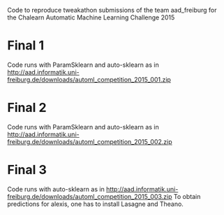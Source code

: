 Code to reproduce tweakathon submissions of the team aad_freiburg for the Chalearn Automatic Machine Learning Challenge 2015

# Final 1

Code runs with ParamSklearn and auto-sklearn as in http://aad.informatik.uni-freiburg.de/downloads/automl_competition_2015_001.zip

# Final 2

Code runs with ParamSklearn and auto-sklearn as in http://aad.informatik.uni-freiburg.de/downloads/automl_competition_2015_002.zip

# Final 3

Code runs with auto-sklearn as in http://aad.informatik.uni-freiburg.de/downloads/automl_competition_2015_003.zip
To obtain predictions for alexis, one has to install Lasagne and Theano.